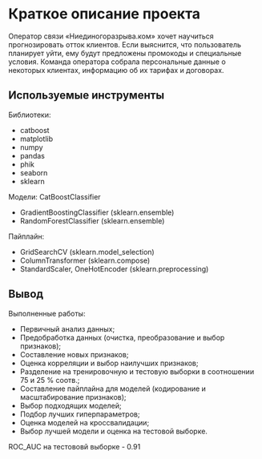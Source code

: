 # Краткое описание проекта
Оператор связи «Ниединогоразрыва.ком» хочет научиться прогнозировать отток клиентов.
Если выяснится, что пользователь планирует уйти, ему будут предложены промокоды и специальные условия.
Команда оператора собрала персональные данные о некоторых клиентах, информацию об их тарифах и договорах.

## Используемые инструменты
Библиотеки:
- catboost
- matplotlib
- numpy
- pandas
- phik
- seaborn
- sklearn

Модели:
CatBoostClassifier
- GradientBoostingClassifier (sklearn.ensemble)
- RandomForestClassifier (sklearn.ensemble)

Пайплайн:
- GridSearchCV (sklearn.model_selection)
- ColumnTransformer (sklearn.compose)
- StandardScaler, OneHotEncoder (sklearn.preprocessing)


## Вывод
Выполненные работы:
- Первичный анализ данных;
- Предобработка данных (очистка, преобразование и выбор признаков);
- Составление новых признаков;
- Оценка корреляции и выбор наилучших признаков;
- Разделение на тренировочную и тестовую выборки в соотношении 75 и 25 % соотв.;
- Составление пайплайна для моделей (кодирование и масштабирование признаков);
- Выбор подходящих моделей;
- Подбор лучших гиперпараметров;
- Оценка моделей на кроссвалидации;
- Выбор лучшей модели и оценка на тестовой выборке.

ROC_AUC на тестововй выборке - 0.91
